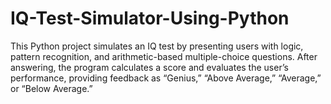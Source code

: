 # IQ-Test-Simulator-Using-Python
 This Python project simulates an IQ test by presenting users with logic, pattern recognition, and arithmetic-based multiple-choice questions. After answering, the program calculates a score and evaluates the user’s performance, providing feedback as “Genius,” “Above Average,” “Average,” or “Below Average.”
